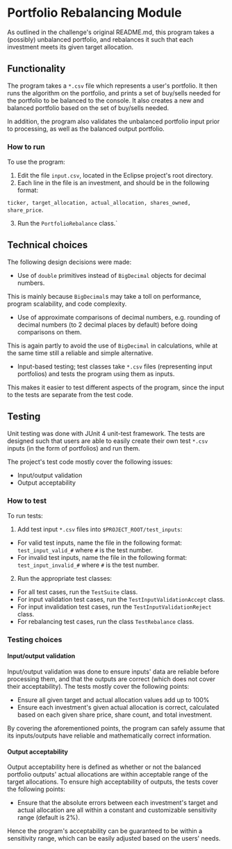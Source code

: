 # Portfolio Rebalancing Module

As outlined in the challenge's original README.md, this program takes a (possibly) unbalanced portfolio, and rebalances it such that each investment meets its given target allocation. 

## Functionality

The program takes a `*.csv` file which represents a user's portfolio. It then runs the algorithm on the portfolio, and prints a set of buy/sells needed for the portfolio to be balanced to the console. It also creates a new and balanced portfolio based on the set of buy/sells needed.

In addition, the program also validates the unbalanced portfolio input prior to processing, as well as the balanced output portfolio.

### How to run

To use the program:

1. Edit the file `input.csv`, located in the Eclipse project's root directory.
2. Each line in the file is an investment, and should be in the following format:

 `ticker, target_allocation, actual_allocation, shares_owned, share_price`.
 
3. Run the `PortfolioRebalance` class.`

## Technical choices

The following design decisions were made:

* Use of `double` primitives instead of `BigDecimal` objects for decimal numbers.

 This is mainly because `BigDecimal`s may take a toll on performance, program scalability, and code complexity.

* Use of approximate comparisons of decimal numbers, e.g. rounding of decimal numbers (to 2 decimal places by default) before doing comparisons on them.

 This is again partly to avoid the use of `BigDecimal` in calculations, while at the same time still a reliable and simple alternative.
 
* Input-based testing; test classes take `*.csv` files (representing input portfolios) and tests the program using them as inputs.

 This makes it easier to test different aspects of the program, since the input to the tests are separate from the test code.

## Testing

Unit testing was done with JUnit 4 unit-test framework. The tests are designed such that users are able to easily create their own test `*.csv` inputs (in the form of portfolios) and run them.

The project's test code mostly cover the following issues:

* Input/output validation
* Output acceptability

### How to test

To run tests:

1. Add test input `*.csv` files into `$PROJECT_ROOT/test_inputs`:
 * For valid test inputs, name the file in the following format: `test_input_valid_#` where `#` is the test number.
 * For invalid test inputs, name the file in the following format: `test_input_invalid_#` where `#` is the test number.

2. Run the appropriate test classes:
 * For all test cases, run the `TestSuite` class.
 * For input validation test cases, run the `TestInputValidationAccept` class.
 * For input invalidation test cases, run the `TestInputValidationReject` class.
 * For rebalancing test cases, run the class `TestRebalance` class.

### Testing choices

#### Input/output validation

Input/output validation was done to ensure inputs' data are reliable before processing them, and that the outputs are correct (which does not cover their acceptability). The tests mostly cover the following points:

* Ensure all given target and actual allocation values add up to 100%
* Ensure each investment's given actual allocation is correct, calculated based on each given share price, share count, and total investment.

By covering the aforementioned points, the program can safely assume that its inputs/outputs have reliable and mathematically correct information.

#### Output acceptability

Output acceptability here is defined as whether or not the balanced portfolio outputs' actual allocations are within acceptable range of the target allocations. To ensure high acceptability of outputs, the tests cover the following points:

* Ensure that the absolute errors between each investment's target and actual allocation are all within a constant and customizable sensitivity range (default is 2%). 

Hence the program's acceptability can be guaranteed to be within a sensitivity range, which can be easily adjusted based on the users' needs.
